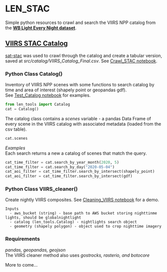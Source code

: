 # LEN_STAC
Simple python resources to crawl and search the VIIRS NPP catalog from the [**WB Light Every Night dataset**](https://registry.opendata.aws/wb-light-every-night/).
## [VIIRS STAC Catalog](https://globalnightlight.s3.amazonaws.com/VIIRS_npp_catalog.json)
[sat-stac](https://github.com/sat-utils/sat-stac) was used to crawl through the catalog and create a tabular version, saved at *src/catalog/VIIRS_Catalog_Final.csv*. See [Crawl_STAC notebook](notebooks/Crawl_STAC.ipynb).
### Python Class **Catalog()**
Inventory of VIIRS NPP scenes with some functions to search catalog by time and area of interest (shapely point or geopandas gdf).  
See [Test_Catalog notebook](notebooks/Test_Catalog.ipynb) for examples.
```python
from len_tools import Catalog
cat = Catalog()
```
The catalog class contains a *scenes* variable - a pandas Data Frame of every scene in the VIIRS catalog with associated metadata (loaded from the csv table).
```python
cat.scenes
```
*Examples*  
Each search returns a new a catalog of scenes that match the query.
```python
cat_time_filter = cat.search_by_year_month(2020, 5)
cat_time_filter = cat.search_by_day("2020-05-04")
cat_aoi_filter = cat_time_filter.search_by_intersect(shapely_point)
cat_aoi_filter = cat_time_filter.search_by_intersect(gdf)
```
### Python Class **VIIRS_cleaner()**
Create nightly VIIRS composites.
See [Cleaning_VIIRS notebook](notebooks/Cleaning_VIIRS.ipynb) for a demo.
```
Inputs
  - aws_bucket (string) - base path to AWS bucket storing nighttinme lights, should be globalnightlight
  - catalog (len_tools.Catalog) - nightlights search object
  - geometry (shapely polygon) - object used to crop nighttime imagery
```
### Requirements
*pandas, geopandas, geojson*  
The VIIRS cleaner method also uses *gostrocks, rasterio, and botocore*

More to come...
